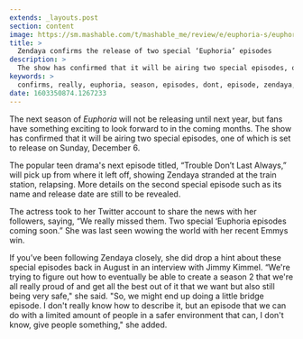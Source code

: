 ```yaml
--- 
extends: _layouts.post 
section: content 
image: https://sm.mashable.com/t/mashable_me/review/e/euphoria-s/euphoria-stuns-with-artful-and-baffling-season-1-finale_t64k.1200.jpg 
title: > 
  Zendaya confirms the release of two special ‘Euphoria’ episodes 
description: > 
  The show has confirmed that it will be airing two special episodes, one of which is set to release on Sunday, December 6.More details on the second special episode such as its name and release date are still to be revealed.Two special ‘Euphoria episodes coming soon.” She was last seen wowing the world with her recent Emmys win.If you’ve been following Zendaya closely, she did drop a hint about these special episodes back in August in an interview with Jimmy Kimmel.I don't really know how to describe it, but an episode that we can do with a limited amount of people in a safer environment that can, I don't know, give people something," she added. 
keywords: > 
  confirms, really, euphoria, season, episodes, dont, episode, zendaya, know, special, release 
date: 1603350874.1267233 
--- 
```

<div><p>The next season of <i>Euphoria </i>will not be releasing until next year, but fans have something exciting to look forward to in the coming months. The show has confirmed that it will be airing two special episodes, one of which is set to release on Sunday, December 6.</p>

<p>The popular teen drama's next episode titled, &#8220;Trouble Don&#8217;t Last Always,&#8221; will pick up from where it left off, showing Zendaya stranded at the train station, relapsing. More details on the second special episode such as its name and release date are still to be revealed.</p>

<p>The actress took to her Twitter account to share the news with her followers, saying, &#8220;We really missed them. Two special &#8216;Euphoria episodes coming soon.&#8221; She was last seen wowing the world with her recent Emmys win.</p>

<p>If you&#8217;ve been following Zendaya closely, she did drop a hint about these special episodes back in August in an interview with Jimmy Kimmel. &#8220;We're trying to figure out how to eventually be able to create a season 2 that we're all really proud of and get all the best out of it that we want but also still being very safe," she said. "So, we might end up doing a little bridge episode. I don't really know how to describe it, but an episode that we can do with a limited amount of people in a safer environment that can, I don't know, give people something," she added.</p>
  
  </div>